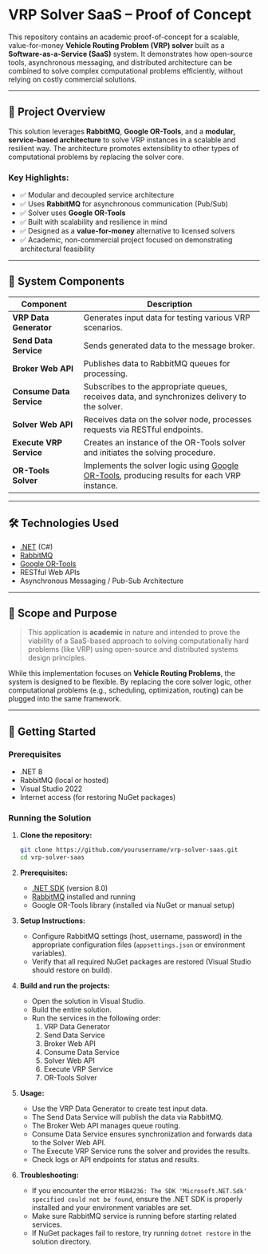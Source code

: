 # VRP Solver SaaS – Proof of Concept

This repository contains an academic proof-of-concept for a scalable, value-for-money **Vehicle Routing Problem (VRP) solver** built as a **Software-as-a-Service (SaaS)** system. It demonstrates how open-source tools, asynchronous messaging, and distributed architecture can be combined to solve complex computational problems efficiently, without relying on costly commercial solutions.

---

## 🧠 Project Overview

This solution leverages **RabbitMQ**, **Google OR-Tools**, and a **modular, service-based architecture** to solve VRP instances in a scalable and resilient way. The architecture promotes extensibility to other types of computational problems by replacing the solver core.

### Key Highlights:
- ✅ Modular and decoupled service architecture
- ✅ Uses **RabbitMQ** for asynchronous communication (Pub/Sub)
- ✅ Solver uses **Google OR-Tools**
- ✅ Built with scalability and resilience in mind
- ✅ Designed as a **value-for-money** alternative to licensed solvers
- ✅ Academic, non-commercial project focused on demonstrating architectural feasibility

---

## 🧩 System Components

| Component              | Description |
|------------------------|-------------|
| **VRP Data Generator**     | Generates input data for testing various VRP scenarios. |
| **Send Data Service**      | Sends generated data to the message broker. |
| **Broker Web API**         | Publishes data to RabbitMQ queues for processing. |
| **Consume Data Service**   | Subscribes to the appropriate queues, receives data, and synchronizes delivery to the solver. |
| **Solver Web API**         | Receives data on the solver node, processes requests via RESTful endpoints. |
| **Execute VRP Service**    | Creates an instance of the OR-Tools solver and initiates the solving procedure. |
| **OR-Tools Solver**        | Implements the solver logic using [Google OR-Tools](https://developers.google.com/optimization), producing results for each VRP instance. |

---

## 🛠 Technologies Used

- [.NET](https://dotnet.microsoft.com/) (C#)
- [RabbitMQ](https://www.rabbitmq.com/)
- [Google OR-Tools](https://developers.google.com/optimization)
- RESTful Web APIs
- Asynchronous Messaging / Pub-Sub Architecture

---

## 🧪 Scope and Purpose

> This application is **academic** in nature and intended to prove the viability of a SaaS-based approach to solving computationally hard problems (like VRP) using open-source and distributed systems design principles.

While this implementation focuses on **Vehicle Routing Problems**, the system is designed to be flexible. By replacing the core solver logic, other computational problems (e.g., scheduling, optimization, routing) can be plugged into the same framework.

---

## 🚀 Getting Started

### Prerequisites

- .NET 8
- RabbitMQ (local or hosted)
- Visual Studio 2022
- Internet access (for restoring NuGet packages)

### Running the Solution


1. **Clone the repository:**

    ```bash
    git clone https://github.com/yourusername/vrp-solver-saas.git
    cd vrp-solver-saas
    ```

2. **Prerequisites:**

    - [.NET SDK](https://dotnet.microsoft.com/download) (version 8.0)
    - [RabbitMQ](https://www.rabbitmq.com/download.html) installed and running
    - Google OR-Tools library (installed via NuGet or manual setup)

3. **Setup Instructions:**

    - Configure RabbitMQ settings (host, username, password) in the appropriate configuration files (`appsettings.json` or environment variables).
    - Verify that all required NuGet packages are restored (Visual Studio should restore on build).

4. **Build and run the projects:**

    - Open the solution in Visual Studio.
    - Build the entire solution.
    - Run the services in the following order:
        1. VRP Data Generator
        2. Send Data Service
        3. Broker Web API
        4. Consume Data Service
        5. Solver Web API
        6. Execute VRP Service
        7. OR-Tools Solver

5. **Usage:**

    - Use the VRP Data Generator to create test input data.
    - The Send Data Service will publish the data via RabbitMQ.
    - The Broker Web API manages queue routing.
    - Consume Data Service ensures synchronization and forwards data to the Solver Web API.
    - The Execute VRP Service runs the solver and provides the results.
    - Check logs or API endpoints for status and results.

6. **Troubleshooting:**

    - If you encounter the error `MSB4236: The SDK 'Microsoft.NET.Sdk' specified could not be found`, ensure the .NET SDK is properly installed and your environment variables are set.
    - Make sure RabbitMQ service is running before starting related services.
    - If NuGet packages fail to restore, try running `dotnet restore` in the solution directory.

